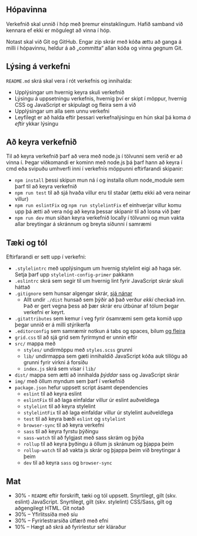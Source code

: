 

## Hópavinna

Verkefnið skal unnið í hóp með þremur einstaklingum. Hafið samband við kennara ef ekki er mögulegt að vinna í hóp.

Notast skal við Git og GitHub. Engar zip skrár með kóða ættu að ganga á milli í hópavinnu, heldur á að „committa“ allan kóða og vinna gegnum Git.

## Lýsing á verkefni

`README.md` skrá skal vera í rót verkefnis og innihalda:

* Upplýsingar um hvernig keyra skuli verkefnið
* Lýsingu á uppsetningu verkefnis, hvernig því er skipt í möppur, hvernig CSS og JavaScript er skipulagt og fleira sem á við
* Upplýsingar um alla sem unnu verkefni
* Leyfilegt er að halda eftir þessari verkefnalýsingu en hún skal þá koma _á eftir_ ykkar lýsingu

## Að keyra verkefnið
Til að keyra verkefnið þarf að vera með node.js í tölvunni sem verið er að vinna í.
Þegar viðkomandi er kominn með node.js þá þarf hann að keyra í cmd eða svipuðu umhverfi inni í verkefnis möppunni eftirfarandi skipanir:

* `npm install` þessi skipun mun ná í og installa ollum node_module sem þarf til að keyra verkefnið
* `npm run test` til að sjá hvaða villur eru til staðar (ættu ekki að vera neinar villur)
* `npm run eslintFix` og `npm run stylelintFix` ef einhverjar villur komu upp þá ætti að vera nóg að keyra þessar skipanir til að losna við þær
* `npm run dev` mun síðan keyra verkefnið locally í tölvunni og mun vakta allar breytingar á skránnum og breyta síðunni í samræmi 

## Tæki og tól

Eftirfarandi er sett upp í verkefni:

* `.stylelintrc` með upplýsingum um hvernig stylelint eigi að haga sér. Setja þarf upp `stylelint-config-primer` pakkann
* `.eslintrc` skrá sem segir til um hvernig lint fyrir JavaScript skrár skuli háttað
* `.gitignore` sem hunsar algengar skrár, [sjá nánar](https://help.github.com/ignore-files/)
  - Allt undir `./dist` hunsað sem þýðir að það verður _ekki_ checkað inn. Það er gert vegna þess að þær skrár eru útbúnar af tólum þegar verkefni er keyrt.
* `.gitattributes` sem kemur í veg fyrir ósamræmi sem geta komið upp þegar unnið er á milli stýrikerfa
* `.editorconfig` sem samræmir notkun á tabs og spaces, bilum [og fleira](https://editorconfig.org/)
* `grid.css` til að sjá grid sem fyrirmynd er unnin eftir
* `src/` mappa með
  - `styles/` undirmöppu með `styles.scss` grunni
  - `lib/` undirmappa sem gæti innihaldið JavaScript kóða auk tillögu að grunni fyrir virkni á forsíðu
  - `index.js` skrá sem vísar í `lib/`
* `dist/` mappa sem ætti að innihalda _þýddar_ sass og JavaScript skrár
* `img/` með öllum myndum sem þarf í verkefnið
* `package.json` hefur uppsett script ásamt dependencies
  - `eslint` til að keyra eslint
  - `eslintFix` til að laga einfaldar villur úr eslint auðveldlega
  - `stylelint` til að keyra stylelint
  - `stylelintFix` til að laga einfaldar villur úr stylelint auðveldlega
  - `test` til að keyra bæði `eslint` og `stylelint`
  - `browser-sync` til að keyra verkefni
  - `sass` til að keyra fyrstu þýðingu
  - `sass-watch` til að fylgjast með sass skrám og þýða
  - `rollup` til að keyra þyðingu á öllum js skránum og þjappa þeim
  - `rollup-watch` til að vakta js skrár og þjappa þeim við breytingar á þeim
  - `dev` til að keyra `sass` og `browser-sync`


## Mat

* 30% - `README` eftir forskrift, tæki og tól uppsett. Snyrtilegt, gilt (skv. eslint) JavaScript. Snyrtilegt, gilt (skv. stylelint) CSS/Sass, gilt og aðgengilegt HTML. Git notað
* 30% – Yfirlitssíða með síu
* 30% – Fyrirlestrarsíða útfærð með efni
* 10% – Hægt að skrá að fyrirlestur sér kláraður

